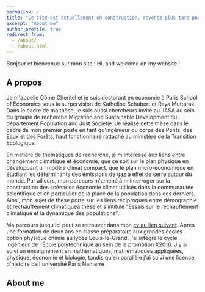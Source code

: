 ```yaml
---
permalink: /
title: "Ce site est actuellement en construction, revenez plus tard pour voir la version achevée - This site is currently under construction, come back later to see the finished version - last update 2021/12/27 - academicpages is a ready-to-fork GitHub Pages template for academic personal websites"
excerpt: "About me"
author_profile: true
redirect_from: 
  - /about/
  - /about.html
---
```


Bonjour et bienvenue sur mon site ! Hi, and welcome on my website !

A propos
----

Je m'appelle Côme Cheritel et je suis doctorant en économie à Paris School of Economics sous la surpervision de Katheline Schubert et Raya Muttarak. Dans le cadre de ma thèse, je suis aussi chercheurs invité au IIASA au sein du groupe de recherche Migration and Sustainable Development du département Population and Just Societie. Je réalise cette thèse dans le cadre de mon premier poste en tant qu'ingénieur du corps des Ponts, des Eaux et des Forêts, haut fonctionnaire rattaché au ministère de la Transition Ecologique.

En matière de thématiques de recherche, je m'intéresse aux liens entre changement climatique et économie, que ce soit sur le plan physique en développant un modèle climat compact, que le plan micro-économique en étudiant les déterminants des émissions de gaz à effet de serre autour du monde. Par ailleurs, mon parcours m'amené à m'interroger sur la construction des scénarios économie climat utilisés dans la communautée scientifique et en particulier de la place de la population dans ces derniers. Ainsi, mon sujet de thèse porte sur les liens réciproques entre démographie et réchauffement climatiquea thèse  et s'intitule "Essais sur le réchauffement climatique et la dynamique des populations".

Ma parcours jusqu'ici peut se retrouver dans mon [cv au lien suivant](). Après une formation de deux ans en classe préparatoire aux grandes écoles option physique chimie au lycée Louis-le-Grand, j'ai intégré le cycle ingénieur de l'École polytechnique au sein de la promotion X2016. J'y ai suivi un enseignement en mathématiques, mathématiques appliquées, physique, économie et biologie, tandis qu'en parallèle j'ai suivi une licence d'histoire de l'université Paris Nanterre

About me
----
